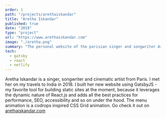 ```yaml
---
order: 1
path: "/projects/arethaiskandar"
title: "Aretha Iskandar"
published: true
date: "2019"
type: "project"
url: "https://www.arethaiskandar.com"
image: "./aretha.png"
summary: "The personal website of the parisian singer and songwriter Aretha Iskandar."
tech:
  - gatsby
  - react
  - netlify
---
```


Aretha Iskandar is a singer, songwriter and cinematic artist from Paris. I met her on my travels to India in 2018. I built her new website using GatsbyJS - my favorite tool for building static sites at the moment, because it leverages the dynamic nature of React.js and adds all the best practices for performance, SEO, accessibility and so on under the hood. The menu animation is a codrops inspired CSS Grid animation. Go check it out on [arethaiskandar.com](https://arethaiskandar.com)
